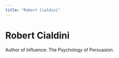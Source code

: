 ```yaml
---
title: "Robert Cialdini"
---
```

# Robert Cialdini

Author of Influence: The Psychology of Persuasion.

